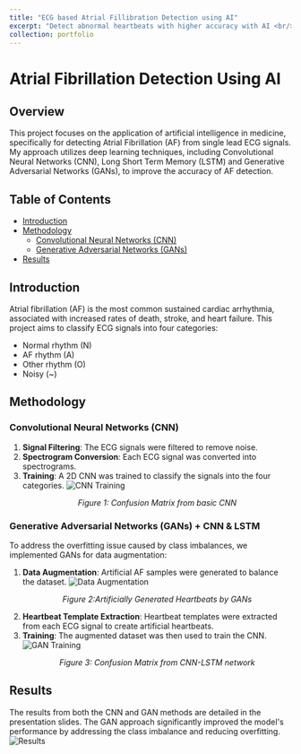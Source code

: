 ```yaml
---
title: "ECG based Atrial Fillibration Detection using AI"
excerpt: "Detect abnormal heartbeats with higher accuracy with AI <br/> <br/><img src='/parth-modi.github.io/images/AF_intro.png'>"
collection: portfolio
---
```


# Atrial Fibrillation Detection Using AI

## Overview
This project focuses on the application of artificial intelligence in medicine, specifically for detecting Atrial Fibrillation (AF) from single lead ECG signals. My approach utilizes deep learning techniques, including Convolutional Neural Networks (CNN), Long Short Term Memory (LSTM) and Generative Adversarial Networks (GANs), to improve the accuracy of AF detection.

## Table of Contents
- [Introduction](#introduction)
- [Methodology](#methodology)
  - [Convolutional Neural Networks (CNN)](#convolutional-neural-networks-cnn)
  - [Generative Adversarial Networks (GANs)](#generative-adversarial-networks-gans)
- [Results](#results)

## Introduction
Atrial fibrillation (AF) is the most common sustained cardiac arrhythmia, associated with increased rates of death, stroke, and heart failure. This project aims to classify ECG signals into four categories:
- Normal rhythm (N)
- AF rhythm (A)
- Other rhythm (O)
- Noisy (~)

## Methodology

### Convolutional Neural Networks (CNN)
1. **Signal Filtering**: The ECG signals were filtered to remove noise.
2. **Spectrogram Conversion**: Each ECG signal was converted into spectrograms.
3. **Training**: A 2D CNN was trained to classify the signals into the four categories.
   ![CNN Training]({{site.baseurl}}/images/CNN_result.png)
   <p align="center"><em>Figure 1: Confusion Matrix from basic CNN</em></p>
### Generative Adversarial Networks (GANs) + CNN & LSTM
To address the overfitting issue caused by class imbalances, we implemented GANs for data augmentation:
1. **Data Augmentation**: Artificial AF samples were generated to balance the dataset.
   ![Data Augmentation]({{site.baseurl}}/images/gan_heartbeats.png)
   <p align="center"><em>Figure 2:Artificially Generated Heartbeats by GANs</em></p>
2. **Heartbeat Template Extraction**: Heartbeat templates were extracted from each ECG signal to create artificial heartbeats.
3. **Training**: The augmented dataset was then used to train the CNN.
   ![GAN Training]({{site.baseurl}}/images/CNN_LSTM.png)
   <p align="center"><em>Figure 3: Confusion Matrix from CNN-LSTM network</em></p>

## Results
The results from both the CNN and GAN methods are detailed in the presentation slides. The GAN approach significantly improved the model's performance by addressing the class imbalance and reducing overfitting.
![Results]({{site.baseurl}}/images/results.png)



